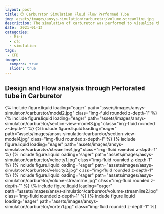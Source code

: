 ```yaml
---
layout: post
title: 😶 Carburetor Simulation Fluid Flow Performed Tube
img: assets/images/ansys-simulation/carburetor/volume-streamline.jpg
description: The simulation of carburetor was performed to visualize the fluid flow in the perforated tube.
date:  2021-01-12
categories:
  - Mini
  - cfd 
  - simulation
tags:
 - CFD
images:
  compare: true
  slider: true
---
```


<h2> Design and Flow analysis through Perforated tube in Carburetor </h2>

<swiper-container keyboard="true" navigation="true" pagination="true" pagination-clickable="true" pagination-dynamic-bullets="true" rewind="true">
    <swiper-slide>{% include figure.liquid loading="eager" path="assets/images/ansys-simulation/carburetor/model2.jpg" class="img-fluid rounded z-depth-1" %}</swiper-slide>
    <swiper-slide>{% include figure.liquid loading="eager" path="assets/images/ansys-simulation/carburetor/section-view-model3.jpg" class="img-fluid rounded z-depth-1" %}</swiper-slide>
    <swiper-slide>{% include figure.liquid loading="eager" path="assets/images/ansys-simulation/carburetor/section-view-model4.jpg" class="img-fluid rounded z-depth-1" %}</swiper-slide>
    <swiper-slide>{% include figure.liquid loading="eager" path="assets/images/ansys-simulation/carburetor/streamline1.jpg" class="img-fluid rounded z-depth-1" %}</swiper-slide>
    <swiper-slide>{% include figure.liquid loading="eager" path="assets/images/ansys-simulation/carburetor/velocity1.jpg" class="img-fluid rounded z-depth-1" %}</swiper-slide>
    <swiper-slide>{% include figure.liquid loading="eager" path="assets/images/ansys-simulation/carburetor/velocity2.jpg" class="img-fluid rounded z-depth-1" %}</swiper-slide>
    <swiper-slide>{% include figure.liquid loading="eager" path="assets/images/ansys-simulation/carburetor/volume-streamline.jpg" class="img-fluid rounded z-depth-1" %}</swiper-slide>
    <swiper-slide>{% include figure.liquid loading="eager" path="assets/images/ansys-simulation/carburetor/volume-streamline2.jpg" class="img-fluid rounded z-depth-1" %}</swiper-slide>
    <swiper-slide>{% include figure.liquid loading="eager" path="assets/images/ansys-simulation/carburetor/vortex1.jpg" class="img-fluid rounded z-depth-1" %}</swiper-slide>
</swiper-container>

